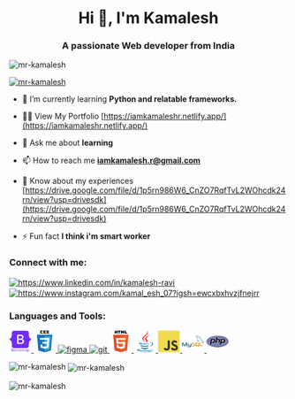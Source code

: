 <h1 align="center">Hi 👋, I'm Kamalesh</h1>
<h3 align="center">A passionate Web developer from India</h3>

<p align="left"> <img src="https://komarev.com/ghpvc/?username=mr-kamalesh&label=Profile%20views&color=0e75b6&style=flat" alt="mr-kamalesh" /> </p>

<p align="left"> <a href="https://github.com/ryo-ma/github-profile-trophy"><img src="https://github-profile-trophy.vercel.app/?username=mr-kamalesh" alt="mr-kamalesh" /></a> </p>

- 🌱 I’m currently learning **Python and relatable frameworks.**

- 👨‍💻 View My Portfolio [https://iamkamaleshr.netlify.app/](https://iamkamaleshr.netlify.app/)

- 💬 Ask me about **learning**

- 📫 How to reach me **iamkamalesh.r@gmail.com**

- 📄 Know about my experiences [https://drive.google.com/file/d/1p5rn986W6_CnZO7RqfTvL2WOhcdk24rn/view?usp=drivesdk](https://drive.google.com/file/d/1p5rn986W6_CnZO7RqfTvL2WOhcdk24rn/view?usp=drivesdk)

- ⚡ Fun fact **I think i'm smart worker**

<h3 align="left">Connect with me:</h3>
<p align="left">
<a href="https://linkedin.com/in/https://www.linkedin.com/in/kamalesh-ravi" target="blank"><img align="center" src="https://raw.githubusercontent.com/rahuldkjain/github-profile-readme-generator/master/src/images/icons/Social/linked-in-alt.svg" alt="https://www.linkedin.com/in/kamalesh-ravi" height="30" width="40" /></a>
<a href="https://instagram.com/https://www.instagram.com/kamal_esh_07?igsh=ewcxbxhvzjfnejrr" target="blank"><img align="center" src="https://raw.githubusercontent.com/rahuldkjain/github-profile-readme-generator/master/src/images/icons/Social/instagram.svg" alt="https://www.instagram.com/kamal_esh_07?igsh=ewcxbxhvzjfnejrr" height="30" width="40" /></a>
</p>

<h3 align="left">Languages and Tools:</h3>
<p align="left"> <a href="https://getbootstrap.com" target="_blank" rel="noreferrer"> <img src="https://raw.githubusercontent.com/devicons/devicon/master/icons/bootstrap/bootstrap-plain-wordmark.svg" alt="bootstrap" width="40" height="40"/> </a> <a href="https://www.w3schools.com/css/" target="_blank" rel="noreferrer"> <img src="https://raw.githubusercontent.com/devicons/devicon/master/icons/css3/css3-original-wordmark.svg" alt="css3" width="40" height="40"/> </a> <a href="https://www.figma.com/" target="_blank" rel="noreferrer"> <img src="https://www.vectorlogo.zone/logos/figma/figma-icon.svg" alt="figma" width="40" height="40"/> </a> <a href="https://git-scm.com/" target="_blank" rel="noreferrer"> <img src="https://www.vectorlogo.zone/logos/git-scm/git-scm-icon.svg" alt="git" width="40" height="40"/> </a> <a href="https://www.w3.org/html/" target="_blank" rel="noreferrer"> <img src="https://raw.githubusercontent.com/devicons/devicon/master/icons/html5/html5-original-wordmark.svg" alt="html5" width="40" height="40"/> </a> <a href="https://www.java.com" target="_blank" rel="noreferrer"> <img src="https://raw.githubusercontent.com/devicons/devicon/master/icons/java/java-original.svg" alt="java" width="40" height="40"/> </a> <a href="https://developer.mozilla.org/en-US/docs/Web/JavaScript" target="_blank" rel="noreferrer"> <img src="https://raw.githubusercontent.com/devicons/devicon/master/icons/javascript/javascript-original.svg" alt="javascript" width="40" height="40"/> </a> <a href="https://www.mysql.com/" target="_blank" rel="noreferrer"> <img src="https://raw.githubusercontent.com/devicons/devicon/master/icons/mysql/mysql-original-wordmark.svg" alt="mysql" width="40" height="40"/> </a> <a href="https://www.php.net" target="_blank" rel="noreferrer"> <img src="https://raw.githubusercontent.com/devicons/devicon/master/icons/php/php-original.svg" alt="php" width="40" height="40"/> </a> </p>

<p><img align="left" src="https://github-readme-stats.vercel.app/api/top-langs?username=mr-kamalesh&show_icons=true&locale=en&layout=compact" alt="mr-kamalesh" /></p>

<p>&nbsp;<img align="center" src="https://github-readme-stats.vercel.app/api?username=mr-kamalesh&show_icons=true&locale=en" alt="mr-kamalesh" /></p>

<p><img align="center" src="https://github-readme-streak-stats.herokuapp.com/?user=mr-kamalesh&" alt="mr-kamalesh" /></p>
